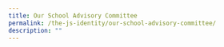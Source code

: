 ```yaml
---
title: Our School Advisory Committee
permalink: /the-js-identity/our-school-advisory-committee/
description: ""
---
```

